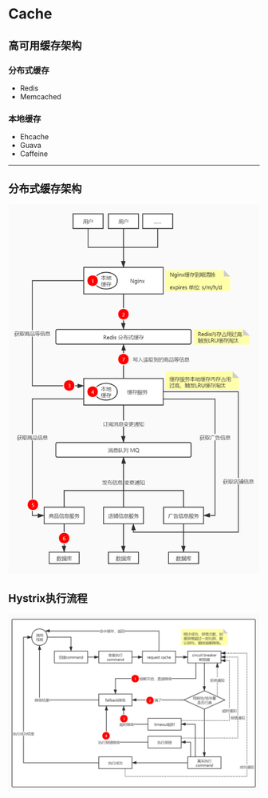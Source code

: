 # Cache

## 高可用缓存架构

### 分布式缓存
- Redis
- Memcached

### 本地缓存
- Ehcache
- Guava
- Caffeine

---

## 分布式缓存架构

![](doc/分布式缓存架构.jpg)

## Hystrix执行流程
![](doc/Hystrix执行流程.jpg)
